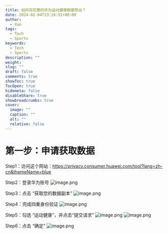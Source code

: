 ```yaml
---
title: 如何将完整的华为运动健康数据导出？
date: 2024-02-04T13:16:51+08:00
author:
  - Xan
tags:
  - Tech
  - Sports
keywords:
  - Tech
  - Sports
description: ""
weight: 
slug: ""
draft: false
comments: true
showToc: true
TocOpen: true
hidemeta: false
disableShare: true
showbreadcrumbs: true
cover:
  image: ""
  caption: ""
  alt: ""
  relative: false
---
```


# 第一步：申请获取数据
Step1：访问这个网站：https://privacy.consumer.huawei.com/tool?lang=zh-cn&themeName=blue

Step2：登录华为账号
![image.png](https://bu.dusays.com/2024/02/04/65bf20a22f6fc.png)

Step3：点击 “获取您的数据副本”
![image.png](https://bu.dusays.com/2024/02/04/65bf2056e3b05.png)


Step4：完成四重身份验证
![image.png](https://bu.dusays.com/2024/02/04/65bf20f409b08.png)

Step5：勾选 “运动健康”，并点击“提交请求”
![image.png](https://bu.dusays.com/2024/02/04/65bf21d6c8728.png)
![image.png](https://bu.dusays.com/2024/02/04/65bf21f0c7b6c.png)

Step6：点击 “确定”
![image.png](https://bu.dusays.com/2024/02/04/65bf221cf40c3.png)
